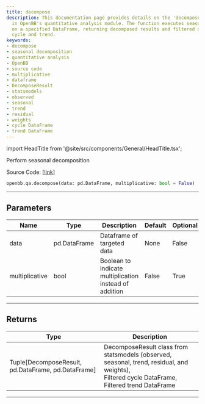 ```yaml
---
title: decompose
description: This documentation page provides details on the 'decompose' function
  in OpenBB's quantitative analysis module. The function executes seasonal decomposition
  on a specified DataFrame, returning decomposed results and filtered dataframes for
  cycle and trend.
keywords:
- decompose
- seasonal decomposition
- quantitative analysis
- OpenBB
- source code
- multiplicative
- dataframe
- DecomposeResult
- statsmodels
- observed
- seasonal
- trend
- residual
- weights
- cycle DataFrame
- trend DataFrame
---
```


import HeadTitle from '@site/src/components/General/HeadTitle.tsx';

<HeadTitle title="qa.decompose - Reference | OpenBB SDK Docs" />

Perform seasonal decomposition

Source Code: [[link](https://github.com/OpenBB-finance/OpenBBTerminal/tree/main/openbb_terminal/common/quantitative_analysis/qa_model.py#L46)]

```python
openbb.qa.decompose(data: pd.DataFrame, multiplicative: bool = False)
```

---

## Parameters

| Name | Type | Description | Default | Optional |
| ---- | ---- | ----------- | ------- | -------- |
| data | pd.DataFrame | Dataframe of targeted data | None | False |
| multiplicative | bool | Boolean to indicate multiplication instead of addition | False | True |


---

## Returns

| Type | Description |
| ---- | ----------- |
| Tuple[DecomposeResult, pd.DataFrame, pd.DataFrame] | DecomposeResult class from statsmodels (observed, seasonal, trend, residual, and weights),<br/>Filtered cycle DataFrame,<br/>Filtered trend DataFrame |
---
